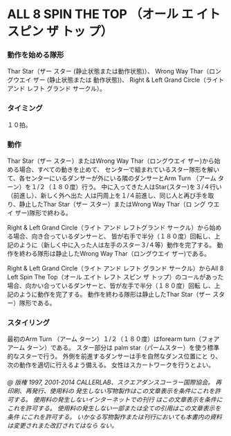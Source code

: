 

# ALL 8 SPIN THE TOP （オール エ イト スピン ザ トッ プ）
### 動作を始める隊形

Thar Star（ザー スター (静止状態または動作状態)）、 Wrong Way Thar（ロングウエイ ザー (静止状態または 動作状態))、 Right & Left Grand Circle（ライト アンド レフト グランド サークル）。

### タイミング
 １０拍。
### 動作


Thar Star（ザー スター）またはWrong Way Thar（ロングウエイ ザー)から始める場合、すべての動きを止めて、
センターで組まれているスター隊形を解いて、各センターにいるダンサーが外にいる隣のダンサーとArm Turn
（アーム ターン）を１/２（１８０度）行う。 中に入ってきた人はStar(スター)を３/４行い（前進し）、新しく外へ出た 人は円周上を１/４前進し、同じ人と再び手を取り、静止したThar Star（ザー スター）またはWrong Way Thar（ロ ング ウエイ ザー)隊形で終わる。


Right & Left Grand Circle（ライト アンド レフトグランド サークル）から始める場合、向き合っているダンサーと、 皆が右手で半分（１８０度）回転し、上記のように（新しく中に入った人は左手のスター３/４等）動作を完了する。 動作を終わる隊形は静止したWrong Way Thar（ロングウエイ ザー)である。


Right & Left Grand Circle（ライト アンド レフト グランド サークル）からAll 8 Left Spin The Top（オール エイト レフト スピン ザ トップ）のコールがあった場合、向かい合っているダンサーと、皆が左手で半分（１８０度）回転 し、上記のように動作を完了する。 動作を終わる隊形は静止したThar Star（ザー スター）隊形である。


### スタイリング

最初のArm Turn （アーム ターン）１/２（１８０度）はforearm turn（フォアアーム ターン）である。 スター部分は palm star（パームスター）を使う標準的なスターで行う。 外側を前進するダンサーは手を自然なダンス位置にと り、次の動作を適切に行えるよう備える。 女性はスカートワークを行うとよい。

###### @ 版権 1997, 2001-2014 CALLERLAB、スクエアダンスコーラー国際協会。 再印刷、再発行、使用料の 発生しない写物製作はこの文章表示を条件にこれを許可する。 使用料の発生しないインターネットでの刊行 はこの文章表示を条件にこれを許可する。 使用料の発生しない一部または全ての引用はこの文章表示を条件 にこれを許可する。 いかなる写物製作または刊行においても本書内の資料は変更されまた改訂されてはなら ない。


